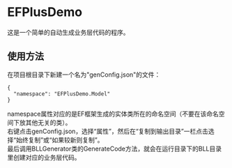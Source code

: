 # EFPlusDemo
这是一个简单的自动生成业务层代码的程序。
## 使用方法
在项目根目录下新建一个名为"genConfig.json"的文件：
```
{
  "namespace": "EFPlusDemo.Model"
}

```
namespace属性对应的是EF框架生成的实体类所在的命名空间（不要在该命名空间下放其他无关的类）。  
右键点击genConfig.json，选择“属性”，然后在“复制到输出目录”一栏点击选择“始终复制”或“如果较新则复制”。  
最后调用BLLGenerator类的GenerateCode方法，就会在运行目录下的BLL目录里创建对应的业务层代码。
